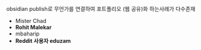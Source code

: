obsidian publish로 무언가를 연결하여 포트폴리오 (웹 공유)화 하는사례가 다수존재
- Mister Chad
- **Rohit Malekar**
- mbaharip
- **Reddit 사용자 eduzam**
